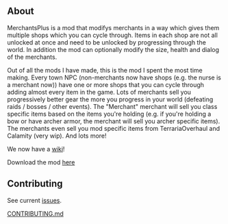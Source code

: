 ## About
MerchantsPlus is a mod that modifys merchants in a way which gives them multiple shops which you can cycle through. Items in each shop are not all unlocked at once and need to be unlocked by progressing through the world. In addition the mod can optionally modify the size, health and dialog of the merchants.

Out of all the mods I have made, this is the mod I spent the most time making. Every town NPC (non-merchants now have shops (e.g. the nurse is a merchant now)) have one or more shops that you can cycle through adding almost every item in the game. Lots of merchants sell you progressively better gear the more you progress in your world (defeating raids / bosses / other events). The "Merchant" merchant will sell you class specific items based on the items you're holding (e.g. if you're holding a bow or have archer armor, the merchant will sell you archer specific items). The merchants even sell you mod specific items from TerrariaOverhaul and Calamity (very wip). And lots more!

We now have a [wiki](https://github.com/valkyrienyanko/MerchantsPlus/wiki)!

Download the mod [here](https://github.com/Valks-Terraria-Mods/MerchantsPlus/releases)  

## Contributing
See current [issues](https://github.com/valkyrienyanko/MerchantsPlus/issues).

[CONTRIBUTING.md](https://github.com/valkyrienyanko/MerchantsPlus/blob/master/CONTRIBUTING.md)
